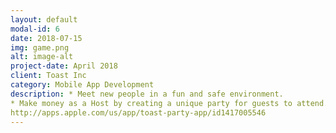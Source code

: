 ```yaml
---
layout: default
modal-id: 6
date: 2018-07-15
img: game.png
alt: image-alt
project-date: April 2018
client: Toast Inc
category: Mobile App Development
description: * Meet new people in a fun and safe environment.
* Make money as a Host by creating a unique party for guests to attend..
http://apps.apple.com/us/app/toast-party-app/id1417005546
---
```

